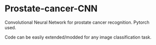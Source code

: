 # Prostate-cancer-CNN
Convolutional Neural Network for prostate cancer recognition. Pytorch used.

Code can be easily extended/modded for any image classification task.
